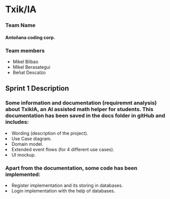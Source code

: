 <h1>Txik/IA</h1>
<h3>Team Name</h3>
  <h4><b>Antoñana coding corp.</b></h4>
<h3>Team members</h3>
  <ul>
    <li>Mikel Bilbao</li>
    <li>Mikel Berasategui</li>
    <li>Beñat Descalzo</li>
  </ul>
<h2>Sprint 1 Description</h2>
  <h3>Some information and documentation (requiremnt analysis) about TxikIA, an AI assisted math helper for students. This documentation has been saved in the docs folder in gitHub and includes:</h3>
    <li>Wording (description of the project).</li>
    <li>Use Case diagram.</li>
    <li>Domain model.</li>
    <li>Extended event flows (for 4 different use cases).</li>
    <li>UI mockup.</li>
    
  <h3>Apart from the documentation, some code has been implemented:</h3>
    <li>Register implementation and its storing in databases.</li>
    <li>Login implementation with the help of databases.</li>
    
  


